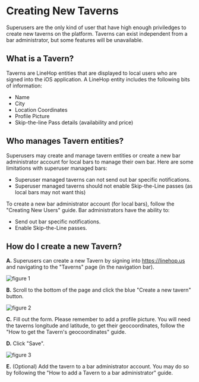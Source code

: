 # Creating New Taverns

Superusers are the only kind of user that have high enough priviledges to create new taverns on the platform. Taverns can exist independent from a bar administrator, but some features will be unavailable.

## What is a Tavern?
Taverns are LineHop entities that are displayed to local users who are signed into the iOS application. A LineHop entity includes the following bits of information:

- Name
- City
- Location Coordinates
- Profile Picture
- Skip-the-line Pass details (availability and price)

## Who manages Tavern entities?
Superusers may create and manage tavern entities or create a new bar administrator account for local bars to manage their own bar. Here are some limitations with superuser managed bars:

- Superuser managed taverns can not send out bar specific notifications.
- Superuser managed taverns should not enable Skip-the-Line passes (as local bars may not want this)

To create a new bar administrator account (for local bars), follow the "Creating New Users" guide. Bar administrators have the ability to:

- Send out bar specific notifications.
- Enable Skip-the-Line passes.

## How do I create a new Tavern?
**A.** Superusers can create a new Tavern by signing into https://linehop.us and navigating to the "Taverns" page (in the navigation bar). 

![figure 1](https://cloud.githubusercontent.com/assets/6799989/9493462/96da2954-4bf7-11e5-8a8b-369987e21d6a.png)

**B.** Scroll to the bottom of the page and click the blue "Create a new tavern" button.

![figure 2](https://cloud.githubusercontent.com/assets/6799989/9493525/292830bc-4bf8-11e5-9536-9e0f04fc127b.png)

**C.** Fill out the form. Please remember to add a profile picture. You will need the taverns longitude and latitude, to get their geocoordinates, follow the "How to get the Tavern's geocoordinates" guide.

**D.** Click "Save".

![figure 3](https://cloud.githubusercontent.com/assets/6799989/9493623/cf0ac602-4bf8-11e5-9b27-db1ffeb94a7a.png)

**E.** (Optional) Add the tavern to a bar administrator account. You may do so by following the "How to add a Tavern to a bar administrator" guide.
